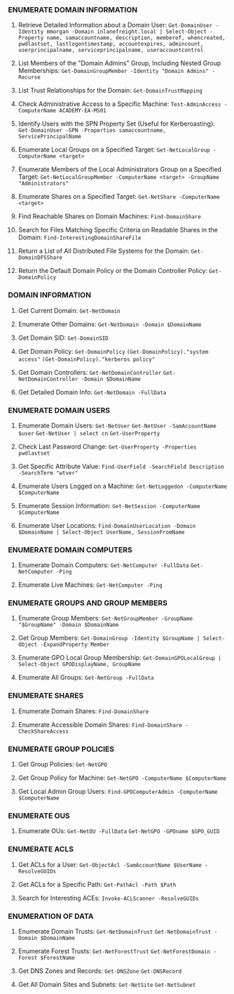 ### **ENUMERATE DOMAIN INFORMATION**

1. Retrieve Detailed Information about a Domain User:
   `Get-DomainUser -Identity mmorgan -Domain inlanefreight.local | Select-Object -Property name, samaccountname, description, memberof, whencreated, pwdlastset, lastlogontimestamp, accountexpires, admincount, userprincipalname, serviceprincipalname, useraccountcontrol`

2. List Members of the "Domain Admins" Group, Including Nested Group Memberships:
   `Get-DomainGroupMember -Identity "Domain Admins" -Recurse`

3. List Trust Relationships for the Domain:
   `Get-DomainTrustMapping`

4. Check Administrative Access to a Specific Machine:
   `Test-AdminAccess -ComputerName ACADEMY-EA-MS01`

5. Identify Users with the SPN Property Set (Useful for Kerberoasting):
   `Get-DomainUser -SPN -Properties samaccountname, ServicePrincipalName`

6. Enumerate Local Groups on a Specified Target:
   `Get-NetLocalGroup -ComputerName <target>`

7. Enumerate Members of the Local Administrators Group on a Specified Target:
   `Get-NetLocalGroupMember -ComputerName <target> -GroupName "Administrators"`

8. Enumerate Shares on a Specified Target:
   `Get-NetShare -ComputerName <target>`

9. Find Reachable Shares on Domain Machines:
   `Find-DomainShare`

10. Search for Files Matching Specific Criteria on Readable Shares in the Domain:
    `Find-InterestingDomainShareFile`

11. Return a List of All Distributed File Systems for the Domain:
    `Get-DomainDFSShare`

12. Return the Default Domain Policy or the Domain Controller Policy:
    `Get-DomainPolicy`

### **DOMAIN INFORMATION**

1. Get Current Domain:
   `Get-NetDomain`

2. Enumerate Other Domains:
   `Get-NetDomain -Domain $DomainName`

3. Get Domain SID:
   `Get-DomainSID`

4. Get Domain Policy:
   `Get-DomainPolicy`
   `(Get-DomainPolicy)."system access"`
   `(Get-DomainPolicy)."kerberos policy"`

5. Get Domain Controllers:
   `Get-NetDomainController`
   `Get-NetDomainController -Domain $DomainName`

6. Get Detailed Domain Info:
   `Get-NetDomain -FullData`

### **ENUMERATE DOMAIN USERS**

1. Enumerate Domain Users:
   `Get-NetUser`
   `Get-NetUser -SamAccountName $user`
   `Get-NetUser | select cn`
   `Get-UserProperty`

2. Check Last Password Change:
   `Get-UserProperty -Properties pwdlastset`

3. Get Specific Attribute Value:
   `Find-UserField -SearchField Description -SearchTerm "wtver"`

4. Enumerate Users Logged on a Machine:
   `Get-NetLoggedon -ComputerName $ComputerName`

5. Enumerate Session Information:
   `Get-NetSession -ComputerName $ComputerName`

6. Enumerate User Locations:
   `Find-DomainUserLocation -Domain $DomainName | Select-Object UserName, SessionFromName`

### **ENUMERATE DOMAIN COMPUTERS**

1. Enumerate Domain Computers:
   `Get-NetComputer -FullData`
   `Get-NetComputer -Ping`

2. Enumerate Live Machines:
   `Get-NetComputer -Ping`

### **ENUMERATE GROUPS AND GROUP MEMBERS**

1. Enumerate Group Members:
   `Get-NetGroupMember -GroupName "$GroupName" -Domain $DomainName`

2. Get Group Members:
   `Get-DomainGroup -Identity $GroupName | Select-Object -ExpandProperty Member`

3. Enumerate GPO Local Group Membership:
   `Get-DomainGPOLocalGroup | Select-Object GPODisplayName, GroupName`

4. Enumerate All Groups:
   `Get-NetGroup -FullData`

### **ENUMERATE SHARES**

1. Enumerate Domain Shares:
   `Find-DomainShare`

2. Enumerate Accessible Domain Shares:
   `Find-DomainShare -CheckShareAccess`

### **ENUMERATE GROUP POLICIES**

1. Get Group Policies:
   `Get-NetGPO`

2. Get Group Policy for Machine:
   `Get-NetGPO -ComputerName $ComputerName`

3. Get Local Admin Group Users:
   `Find-GPOComputerAdmin -ComputerName $ComputerName`

### **ENUMERATE OUS**

1. Enumerate OUs:
   `Get-NetOU -FullData`
   `Get-NetGPO -GPOname $GPO_GUID`

### **ENUMERATE ACLS**

1. Get ACLs for a User:
   `Get-ObjectAcl -SamAccountName $UserName -ResolveGUIDs`

2. Get ACLs for a Specific Path:
   `Get-PathAcl -Path $Path`

3. Search for Interesting ACEs:
   `Invoke-ACLScanner -ResolveGUIDs`

### **ENUMERATION OF DATA**

1. Enumerate Domain Trusts:
   `Get-NetDomainTrust`
   `Get-NetDomainTrust -Domain $DomainName`

2. Enumerate Forest Trusts:
   `Get-NetForestTrust`
   `Get-NetForestDomain -Forest $ForestName`

3. Get DNS Zones and Records:
   `Get-DNSZone`
   `Get-DNSRecord`

4. Get All Domain Sites and Subnets:
   `Get-NetSite`
   `Get-NetSubnet`
